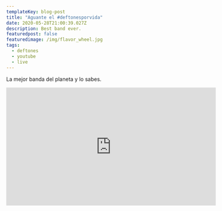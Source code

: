 ```yaml
---
templateKey: blog-post
title: "Aguante el #deftonesporvida"
date: 2020-05-28T21:00:39.027Z
description: Best band ever.
featuredpost: false
featuredimage: /img/flavor_wheel.jpg
tags:
  - deftones
  - youtube
  - live
---
```

La mejor banda del planeta y lo sabes.

<iframe width="560" height="315" src="https://www.youtube.com/embed/TYv0MK9oRiw" frameborder="0" allow="accelerometer; autoplay; encrypted-media; gyroscope; picture-in-picture" allowfullscreen></iframe>